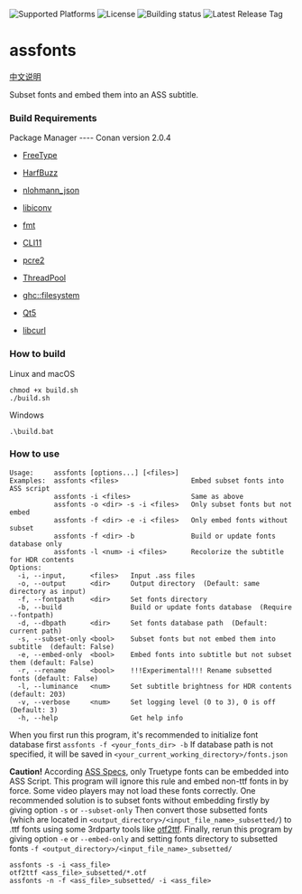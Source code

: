 ![Supported Platforms](https://img.shields.io/badge/platform-Windows%20%7C%20macOS%20%7C%20Linux-blue.svg)
![License](https://img.shields.io/github/license/wyzdwdz/assfonts)
![Building status](https://img.shields.io/github/actions/workflow/status/wyzdwdz/assfonts/build_release.yml?event=release&logo=github)
![Latest Release Tag](https://img.shields.io/github/tag/wyzdwdz/assfonts.svg)

# assfonts

[中文说明](https://bbs.acgrip.com/thread-9897-1-1.html)

Subset fonts and embed them into an ASS subtitle.

### Build Requirements

Package Manager ---- Conan version 2.0.4

- [FreeType](http://freetype.org/)

- [HarfBuzz](https://github.com/harfbuzz/harfbuzz)

- [nlohmann_json](https://github.com/nlohmann/json)

- [libiconv](https://www.gnu.org/software/libiconv/)

- [fmt](https://github.com/fmtlib/fmt)

- [CLI11](https://github.com/CLIUtils/CLI11)

- [pcre2](https://www.pcre.org/)

- [ThreadPool](https://github.com/progschj/ThreadPool)

- [ghc::filesystem](https://github.com/gulrak/filesystem)

- [Qt5](https://www.qt.io/)
  
- [libcurl](https://curl.se/libcurl/)

### How to build

Linux and macOS

```
chmod +x build.sh
./build.sh
```

Windows

```
.\build.bat
```

### How to use

```
Usage:     assfonts [options...] [<files>]
Examples:  assfonts <files>                  Embed subset fonts into ASS script
           assfonts -i <files>               Same as above
           assfonts -o <dir> -s -i <files>   Only subset fonts but not embed
           assfonts -f <dir> -e -i <files>   Only embed fonts without subset
           assfonts -f <dir> -b              Build or update fonts database only
           assfonts -l <num> -i <files>      Recolorize the subtitle for HDR contents
Options:
  -i, --input,      <files>   Input .ass files
  -o, --output      <dir>     Output directory  (Default: same directory as input)
  -f, --fontpath    <dir>     Set fonts directory
  -b, --build                 Build or update fonts database  (Require --fontpath)
  -d, --dbpath      <dir>     Set fonts database path  (Default: current path)
  -s, --subset-only <bool>    Subset fonts but not embed them into subtitle  (default: False)
  -e, --embed-only  <bool>    Embed fonts into subtitle but not subset them (default: False)
  -r, --rename      <bool>    !!!Experimental!!! Rename subsetted fonts (default: False)
  -l, --luminance   <num>     Set subtitle brightness for HDR contents  (default: 203)
  -v, --verbose     <num>     Set logging level (0 to 3), 0 is off  (Default: 3)
  -h, --help                  Get help info
 ```
 
 When you first run this program, it's recommended to initialize font database first `assfonts -f <your_fonts_dir> -b` 
 If database path is not specified, it will be saved in `<your_current_working_directory>/fonts.json`
 
 **Caution!** According [ASS Specs](http://moodub.free.fr/video/ass-specs.doc), only Truetype fonts can be embedded into ASS Script. 
 This program will ignore this rule and embed non-ttf fonts in by force. Some video players may not load these fonts correctly.
 One recommended solution is to subset fonts without embedding firstly by giving option `-s` or `--subset-only` Then convert those
 subsetted fonts (which are located in `<output_directory>/<input_file_name>_subsetted/`) to .ttf fonts using some 3rdparty tools like
 [otf2ttf](https://github.com/shimarulin/otf2ttf). Finally, rerun this program by giving option `-e` or `--embed-only` and setting
 fonts directory to subsetted fonts `-f <output_directory>/<input_file_name>_subsetted/`
 
 ```
 assfonts -s -i <ass_file>
 otf2ttf <ass_file>_subsetted/*.otf
 assfonts -n -f <ass_file>_subsetted/ -i <ass_file>
 ```
